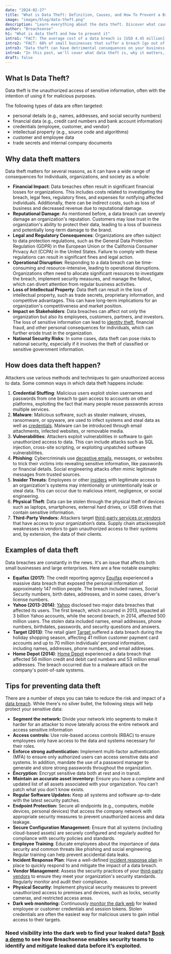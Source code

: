 ```yaml
---
date: "2024-02-27"
title: "What is Data Theft: Definition, Causes, and How To Prevent a Breach"
image: "images/blog/data-theft.png"
description: "Learn everything about the data theft. Discover what causes data theft, why it matters and how to prevent it." 
author: "Breachsense"
h1: "What is data theft and how to prevent it"
intro1: "FACT: The average cost of a data breach is [USD 4.45 million](https://www.ibm.com/reports/data-breach)."
intro2: "FACT: 60% of small businesses that suffer a breach [go out of business](https://www.cnbc.com/2019/10/13/cyberattacks-cost-small-companies-200k-putting-many-out-of-business.html) within six months."
intro3: "Data theft can have detrimental consequences on your business."
intro4: "In this post, we'll cover what data theft is, why it matters, how it happens, and what you can do to prevent a breach."
draft: false
---
```

## What Is Data Theft?

Data theft is the unauthorized access of sensitive information, often with the intention of using it for malicious purposes.

The following types of data are often targeted:

- personal details (e.g., names, addresses, and social security numbers)
- financial data (e.g., credit card numbers and bank account information)
- credentials (employee, customer, and vendor)
- intellectual property (e.g., source code and algorithms)
- customer and employee data
- trade secrets and internal company documents

## Why data theft matters

Data theft matters for several reasons, as it can have a wide range of consequences for individuals, organizations, and society as a whole:

- **Financial Impact**: Data breaches often result in significant financial losses for organizations. This includes costs related to investigating the breach, legal fees, regulatory fines, and expenses for notifying affected individuals. Additionally, there can be indirect costs, such as loss of business and decreased revenue due to reputational damage.
- **Reputational Damage**: As mentioned before, a data breach can severely damage an organization's reputation. Customers may lose trust in the organization's ability to protect their data, leading to a loss of business and potentially long-term damage to the brand.
- **Legal and Regulatory Consequences**: Organizations are often subject to data protection regulations, such as the General Data Protection Regulation (GDPR) in the European Union or the California Consumer Privacy Act (CCPA) in the United States. Failure to comply with these regulations can result in significant fines and legal action.
- **Operational Disruption**: Responding to a data breach can be time-consuming and resource-intensive, leading to operational disruptions. Organizations often need to allocate significant resources to investigate the breach, implement security measures, and manage the fallout, which can divert attention from regular business activities.
- **Loss of Intellectual Property**: Data theft can result in the loss of intellectual property, such as trade secrets, proprietary information, and competitive advantages. This can have long-term implications for an organization's competitiveness and market position.
- **Impact on Stakeholders**: Data breaches can affect not only the organization but also its employees, customers, partners, and investors. The loss of sensitive information can lead to [identity theft](https://www.breachsense.com/blog/dark-web-identity-theft/), financial fraud, and other personal consequences for individuals, which can further erode trust in the organization.
- **National Security Risks**: In some cases, data theft can pose risks to national security, especially if it involves the theft of classified or sensitive government information.

## How does data theft happen?

Attackers use various methods and techniques to gain unauthorized access to data. Some common ways in which data theft happens include:

1. **Credential Stuffing**: Malicious users exploit stolen usernames and passwords from one breach to gain access to accounts on other platforms, exploiting the fact that many people reuse passwords across multiple services.
2. **Malware**: Malicious software, such as stealer malware, viruses, ransomware, or spyware, are used to infect systems and steal data as well as [credentials](https://www.breachsense.com/blog/password-security-data-breach/). Malware can be introduced through email attachments, infected websites, or removable media.
3. **Vulnerabilities**: Attackers exploit vulnerabilities in software to gain unauthorized access to data. This can include attacks such as SQL injection, cross-site scripting, or exploiting unpatched software vulnerabilities.
4. **Phishing**: Cybercriminals use [deceptive emails](https://www.breachsense.com/blog/email-threat-types/), messages, or websites to trick their victims into revealing sensitive information, like passwords or financial details. Social engineering attacks often mimic legitimate messages from trusted sources.
5. **Insider Threats**: Employees or other [insiders](https://www.breachsense.com/blog/insider-threat/) with legitimate access to an organization's systems may intentionally or unintentionally leak or steal data. This can occur due to malicious intent, negligence, or social engineering.
6. **Physical Theft**: Data can be stolen through the physical theft of devices such as laptops, smartphones, external hard drives, or USB drives that contain sensitive information.
7. **Third-Party Vendors:** Attackers target [third-party services or vendors](https://www.breachsense.com/blog/prevent-third-party-data-breaches/) that have access to your organization’s data. Supply chain attacksexploit weaknesses in vendors to gain unauthorized access to their systems and, by extension, the data of their clients.

## Examples of data theft

Data breaches are constantly in the news. It's an issue that affects both small businesses and large enterprises. Here are a few notable examples:

- **Equifax (2017)**: The credit reporting agency [Equifax](https://www.breachsense.com/blog/equifax-data-breach/) experienced a massive data breach that exposed the personal information of approximately 147 million people. The breach included names, Social Security numbers, birth dates, addresses, and in some cases, driver's license numbers.
- **Yahoo (2013-2014)**: [Yahoo](https://www.breachsense.com/blog/data-breach-examples/) disclosed two major data breaches that affected its users. The first breach, which occurred in 2013, impacted all 3 billion Yahoo accounts, while the second breach, in 2014, affected 500 million users. The stolen data included names, email addresses, phone numbers, birthdates, passwords, and security questions and answers.
- **Target (2013)**: The retail giant [Target ](https://www.breachsense.com/blog/target-data-breach/)suffered a data breach during the holiday shopping season, affecting 41 million customer payment card accounts and up to 70 million individuals' personal information, including names, addresses, phone numbers, and email addresses.
- **Home Depot (2014)**: [Home Depot](https://www.breachsense.com/blog/home-depot-data-breach/) experienced a data breach that affected 56 million credit and debit card numbers and 53 million email addresses. The breach occurred due to a malware attack on the company's point-of-sale systems.

## Tips for preventing data theft

There are a number of steps you can take to reduce the risk and impact of a [data breach](https://www.breachsense.com/blog/data-breach-detection-tools/). While there's no silver bullet, the following steps will help protect your sensitive data:

- **Segment the network:** Divide your network into segments to make it harder for an attacker to move laterally across the entire network and access sensitive information
- **Access controls:** Use role-based access controls (RBAC) to ensure employees only have access to the data and systems necessary for their roles.
- **Enforce strong authentication:** Implement multi-factor authentication (MFA) to ensure only authorized users can access sensitive data and systems. In addition, mandate the use of a password manager to generate and store strong passwords throughout the organization.
- **Encryption**: Encrypt sensitive data both at rest and in transit.
- **Maintain an accurate asset inventory:** Ensure you have a complete and updated list of all assets associated with your organization. You can’t patch what you don’t know exists.
- **Regular Software Updates:** Keep all systems and software up-to-date with the latest security patches.
- **Endpoint Protection:** Secure all endpoints (e.g., computers, mobile devices, personal devices) that access the company network with appropriate security measures to prevent unauthorized access and data leakage.
- **Secure Configuration Management:** Ensure that all systems (including cloud-based assets) are securely configured and regularly audited for compliance with security policies and standards.
- **Employee Training**: Educate employees about the importance of data security and common threats like phishing and social engineering. Regular training can help prevent accidental data leaks.
- **Incident Response Plan**: Have a well-defined [incident response plan](https://www.breachsense.com/blog/data-breach-response/) in place to quickly respond to and mitigate the impact of a data breach.
- **Vendor Management**: Assess the security practices of your [third-party vendors](https://www.breachsense.com/blog/third-party-data-risk/) to ensure they meet your organization's security standards. Regularly monitor and audit their compliance.
- **Physical Security**: Implement physical security measures to prevent unauthorized access to premises and devices, such as locks, security cameras, and restricted access areas.
- **Dark web monitoring:** Continuously [monitor the dark web](https://www.breachsense.com/data-breach-software/) for leaked employee or customer credentials and session tokens. Stolen credentials are often the easiest way for malicious users to gain initial access to their targets.

### Need visibility into the dark web to find your leaked data? [Book a demo](https://www.breachsense.com/book-demo/) to see how Breachsense enables security teams to identify and mitigate leaked data before it’s exploited.

